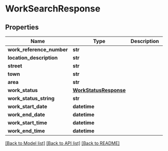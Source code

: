 # WorkSearchResponse

## Properties
Name | Type | Description | Notes
------------ | ------------- | ------------- | -------------
**work_reference_number** | **str** |  | 
**location_description** | **str** |  | 
**street** | **str** |  | 
**town** | **str** |  | 
**area** | **str** |  | 
**work_status** | [**WorkStatusResponse**](WorkStatusResponse.md) |  | 
**work_status_string** | **str** |  | 
**work_start_date** | **datetime** |  | 
**work_end_date** | **datetime** |  | 
**work_start_time** | **datetime** |  | [optional] 
**work_end_time** | **datetime** |  | [optional] 

[[Back to Model list]](../README.md#documentation-for-models) [[Back to API list]](../README.md#documentation-for-api-endpoints) [[Back to README]](../README.md)

